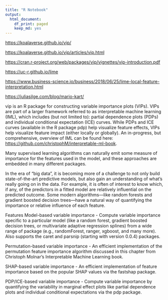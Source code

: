 ```yaml
---
title: "R Notebook"
output:
  html_document:
    df_print: paged
    keep_md: yes
---
```


<https://koalaverse.github.io/vip/>

<https://koalaverse.github.io/vip/articles/vip.html>

<https://cran.r-project.org/web/packages/vip/vignettes/vip-introduction.pdf>

<https://uc-r.github.io/lime>

<https://www.business-science.io/business/2018/06/25/lime-local-feature-interpretation.html>

<https://juliasilge.com/blog/mario-kart/>


vip is an R package for constructing variable importance plots (VIPs). VIPs are part of a larger framework referred to as interpretable machine learning (IML), which includes (but not limited to): partial dependence plots (PDPs) and individual conditional expectation (ICE) curves. While PDPs and ICE curves (available in the R package pdp) help visualize feature effects, VIPs help visualize feature impact (either locally or globally). An in-progress, but comprehensive, overview of IML can be found here: https://github.com/christophM/interpretable-ml-book.

Many supervised learning algorithms can naturally emit some measure of importance for the features used in the model, and these approaches are embedded in many different packages. 


In the era of “big data”, it is becoming more of a challenge to not only build state-of-the-art predictive models, but also gain an understanding of what’s really going on in the data. For example, it is often of interest to know which, if any, of the predictors in a fitted model are relatively influential on the predicted outcome. Some modern algorithms—like random forests and gradient boosted decision trees—have a natural way of quantifying the importance or relative influence of each feature.


Features
Model-based variable importance - Compute variable importance specific to a particular model (like a random forest, gradient boosted decision trees, or multivariate adaptive regression splines) from a wide range of package (e.g., randomForest, ranger, xgboost, and many more). Also supports the caret and parsnip (starting with version 0.0.4) packages.

Permutation-based variable importance - An efficient implementation of the permutation feature importance algorithm discussed in this chapter from Christoph Molnar’s Interpretable Machine Learning book.

SHAP-based variable importance - An efficient implementation of feature importance based on the popular SHAP values via the fastshap package.

PDP/ICE-based variable importance - Compute variable importance by quantifying the variability in marginal effect plots like partial dependence plots and individual conditional expectations via the pdp package.


